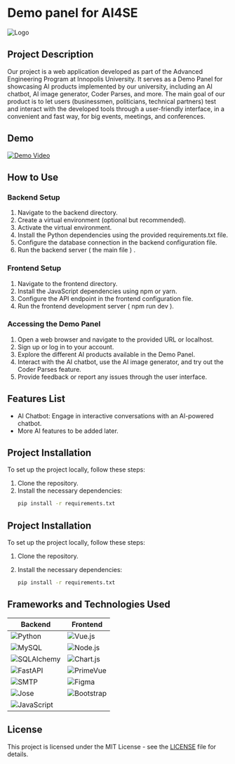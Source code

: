 # Demo panel for AI4SE

![Logo](src/assets/images/inno_fullLogo.svg)

## Project Description

Our project is a web application developed as part of the Advanced Engineering Program at Innopolis University. It serves as a Demo Panel for showcasing AI products implemented by our university, including an AI chatbot, AI image generator, Coder Parses, and more. The main goal of our product is to let users (businessmen, politicians, technical partners) test and interact with the developed tools through a user-friendly interface, in a convenient and fast way, for big events, meetings, and conferences.

## Demo

[![Demo Video](path/to/demo-video-thumbnail.png)](path/to/demo-video.mp4)

## How to Use

### Backend Setup

1. Navigate to the backend directory.
2. Create a virtual environment (optional but recommended).
3. Activate the virtual environment.
4. Install the Python dependencies using the provided requirements.txt file.
5. Configure the database connection in the backend configuration file.
6. Run the backend server ( the main file ) .

### Frontend Setup

1. Navigate to the frontend directory.
2. Install the JavaScript dependencies using npm or yarn.
3. Configure the API endpoint in the frontend configuration file.
4. Run the frontend development server ( npm run dev ).

### Accessing the Demo Panel

1. Open a web browser and navigate to the provided URL or localhost.
2. Sign up or log in to your account.
3. Explore the different AI products available in the Demo Panel.
4. Interact with the AI chatbot, use the AI image generator, and try out the Coder Parses feature.
5. Provide feedback or report any issues through the user interface.

## Features List

- AI Chatbot: Engage in interactive conversations with an AI-powered chatbot.
- More AI features to be added later.

## Project Installation

To set up the project locally, follow these steps:

1. Clone the repository.
2. Install the necessary dependencies:
   ```bash
   pip install -r requirements.txt
   ```

## Project Installation

To set up the project locally, follow these steps:

1. Clone the repository.
2. Install the necessary dependencies:

   ```bash
   pip install -r requirements.txt
   ```

## Frameworks and Technologies Used

| Backend                                                            | Frontend                                                         |
| ------------------------------------------------------------------ | ---------------------------------------------------------------- |
| ![Python](https://img.shields.io/badge/Python-3.11.4-blue)         | ![Vue.js](https://img.shields.io/badge/Vue.js-5.0.8-green)       |
| ![MySQL](https://img.shields.io/badge/MySQL-8.0.33-blue)           | ![Node.js](https://img.shields.io/badge/Node.js-18.16.1-green)   |
| ![SQLAlchemy](https://img.shields.io/badge/SQLAlchemy-2.0.17-blue) | ![Chart.js](https://img.shields.io/badge/Chart.js-3.5-green)     |
| ![FastAPI](https://img.shields.io/badge/FastAPI-0.98.0-blue)       | ![PrimeVue](https://img.shields.io/badge/PrimeVue-3.7-green)     |
| ![SMTP](https://img.shields.io/badge/SMTP-Email%20Library-blue)    | ![Figma](https://img.shields.io/badge/Figma-Design%20Tool-green) |
| ![Jose](https://img.shields.io/badge/Jose-2.3.2-blue)              | ![Bootstrap](https://img.shields.io/badge/Bootstrap-5.1-green)   |
| ![JavaScript](https://img.shields.io/badge/JavaScript-ES6-yellow)  |                                                                  |

## License

This project is licensed under the MIT License - see the [LICENSE](LICENCE.txt) file for details.
